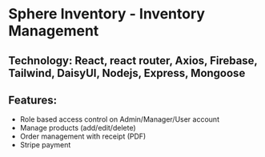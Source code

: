 # Sphere Inventory - Inventory Management


## Technology:   React, react router, Axios, Firebase, Tailwind, DaisyUI, Nodejs, Express, Mongoose

## Features:
- Role based access control on Admin/Manager/User account
- Manage products (add/edit/delete)
- Order management with receipt (PDF)
- Stripe payment


